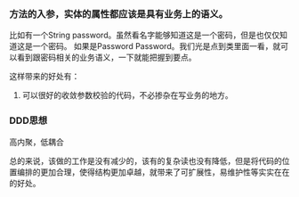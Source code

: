 ### 方法的入参，实体的属性都应该是具有业务上的语义。
比如有一个String password。虽然看名字能够知道这是一个密码，但是也仅仅知道这是一个密码。
如果是Password Password。我们光是点到类里面一看，就可以看到跟密码相关的业务语义，一下就能把握到要点。


这样带来的好处有：
1. 可以很好的收敛参数校验的代码，不必掺杂在写业务的地方。


### DDD思想
高内聚，低耦合

总的来说，该做的工作是没有减少的，该有的复杂读也没有降低，但是将代码的位置编排的更加合理，使得结构更加卓越，就带来了可扩展性，易维护性等实实在在的好处。